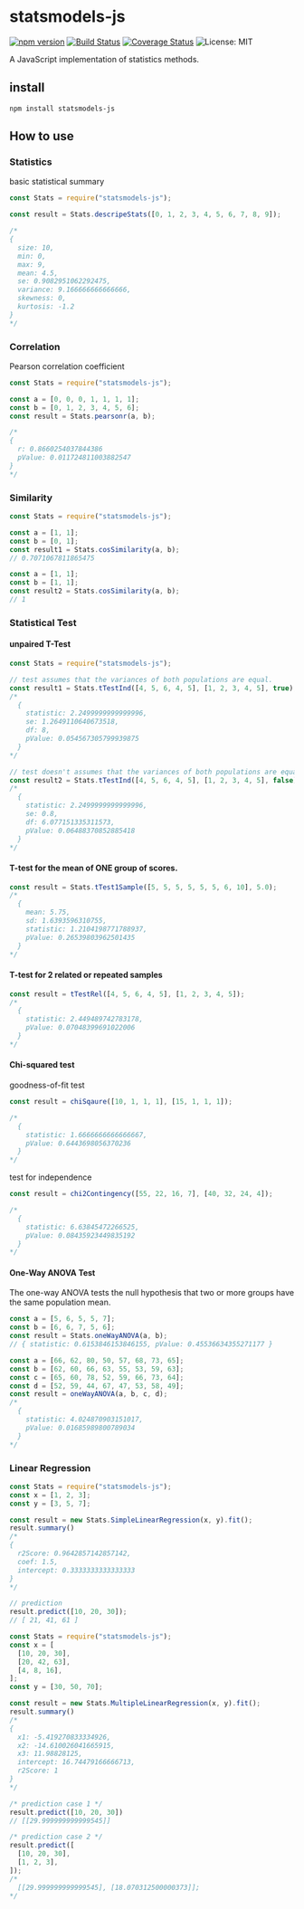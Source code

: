 # statsmodels-js
[![npm version](https://badge.fury.io/js/statsmodels-js.svg)](https://badge.fury.io/js/statsmodels-js)  [![Build Status](https://travis-ci.org/egusahiroaki/statsmodels-js.svg?branch=master)](https://travis-ci.org/egusahiroaki/statsmodels-js) [![Coverage Status](https://coveralls.io/repos/github/egusahiroaki/statsmodels-js/badge.svg?branch=master)](https://coveralls.io/github/egusahiroaki/statsmodels-js?branch=master) ![License: MIT](https://img.shields.io/badge/License-MIT-blue.svg) 



A JavaScript implementation of statistics methods.

## install

    npm install statsmodels-js



## How to use

### Statistics

basic statistical summary

```javascript
const Stats = require("statsmodels-js");

const result = Stats.descripeStats([0, 1, 2, 3, 4, 5, 6, 7, 8, 9]);

/*
{
  size: 10,
  min: 0,
  max: 9,
  mean: 4.5,
  se: 0.9082951062292475,
  variance: 9.166666666666666,
  skewness: 0,
  kurtosis: -1.2
}
*/
```

### Correlation

Pearson correlation coefficient

```javascript
const Stats = require("statsmodels-js");

const a = [0, 0, 0, 1, 1, 1, 1];
const b = [0, 1, 2, 3, 4, 5, 6];
const result = Stats.pearsonr(a, b);

/*
{
  r: 0.8660254037844386
  pValue: 0.011724811003882547
}
*/
```

### Similarity

```javascript
const Stats = require("statsmodels-js");

const a = [1, 1];
const b = [0, 1];
const result1 = Stats.cosSimilarity(a, b);
// 0.7071067811865475

const a = [1, 1];
const b = [1, 1];
const result2 = Stats.cosSimilarity(a, b);
// 1
```

### Statistical Test


#### unpaired T-Test

```javascript
const Stats = require("statsmodels-js");

// test assumes that the variances of both populations are equal.
const result1 = Stats.tTestInd([4, 5, 6, 4, 5], [1, 2, 3, 4, 5], true);
/*
  {
    statistic: 2.2499999999999996,
    se: 1.2649110640673518,
    df: 8,
    pValue: 0.054567305799939875
  }
*/

// test doesn't assumes that the variances of both populations are equal.
const result2 = Stats.tTestInd([4, 5, 6, 4, 5], [1, 2, 3, 4, 5], false);
/*
  {
    statistic: 2.2499999999999996,
    se: 0.8,
    df: 6.077151335311573,
    pValue: 0.06488370852885418
  }
*/
```

#### T-test for the mean of ONE group of scores.

```javascript
const result = Stats.tTest1Sample([5, 5, 5, 5, 5, 5, 6, 10], 5.0);
/*
  {
    mean: 5.75,
    sd: 1.6393596310755,
    statistic: 1.2104198771788937,
    pValue: 0.26539803962501435
  }
*/
```

#### T-test for 2 related or repeated samples

```javascript
const result = tTestRel([4, 5, 6, 4, 5], [1, 2, 3, 4, 5]);
/*
  {
    statistic: 2.449489742783178,
    pValue: 0.07048399691022006
  }
*/
```

#### Chi-squared test

goodness-of-fit test

```javascript
const result = chiSqaure([10, 1, 1, 1], [15, 1, 1, 1]);

/*
  {
    statistic: 1.6666666666666667,
    pValue: 0.6443698056370236
  }
*/
```

test for independence

```javascript
const result = chi2Contingency([55, 22, 16, 7], [40, 32, 24, 4]);

/*
  {
    statistic: 6.63845472266525,
    pValue: 0.08435923449835192
  }
*/
```

#### One-Way ANOVA Test

The one-way ANOVA tests the null hypothesis that two or more groups have the same population mean. 

```javascript
const a = [5, 6, 5, 5, 7];
const b = [6, 6, 7, 5, 6];
const result = Stats.oneWayANOVA(a, b);
// { statistic: 0.6153846153846155, pValue: 0.45536634355271177 }
```

```javascript
const a = [66, 62, 80, 50, 57, 68, 73, 65];
const b = [62, 60, 66, 63, 55, 53, 59, 63];
const c = [65, 60, 78, 52, 59, 66, 73, 64];
const d = [52, 59, 44, 67, 47, 53, 58, 49];
const result = oneWayANOVA(a, b, c, d);
/*
  {
    statistic: 4.024870903151017,
    pValue: 0.01685989800789034
  }
*/
```


### Linear Regression

```javascript
const Stats = require("statsmodels-js");
const x = [1, 2, 3];
const y = [3, 5, 7];

const result = new Stats.SimpleLinearRegression(x, y).fit();
result.summary()
/*
{
  r2Score: 0.9642857142857142,
  coef: 1.5,
  intercept: 0.3333333333333333
}
*/

// prediction
result.predict([10, 20, 30]);
// [ 21, 41, 61 ]
```

```javascript
const Stats = require("statsmodels-js");
const x = [
  [10, 20, 30],
  [20, 42, 63],
  [4, 8, 16],
];
const y = [30, 50, 70];

const result = new Stats.MultipleLinearRegression(x, y).fit();
result.summary()
/*
{
  x1: -5.419270833334926,
  x2: -14.610026041665915,
  x3: 11.98828125,
  intercept: 16.74479166666713,
  r2Score: 1
}
*/

/* prediction case 1 */
result.predict([10, 20, 30])
// [[29.999999999999545]]

/* prediction case 2 */
result.predict([
  [10, 20, 30],
  [1, 2, 3],
]);
/*
  [[29.999999999999545], [18.070312500000373]];
*/
```